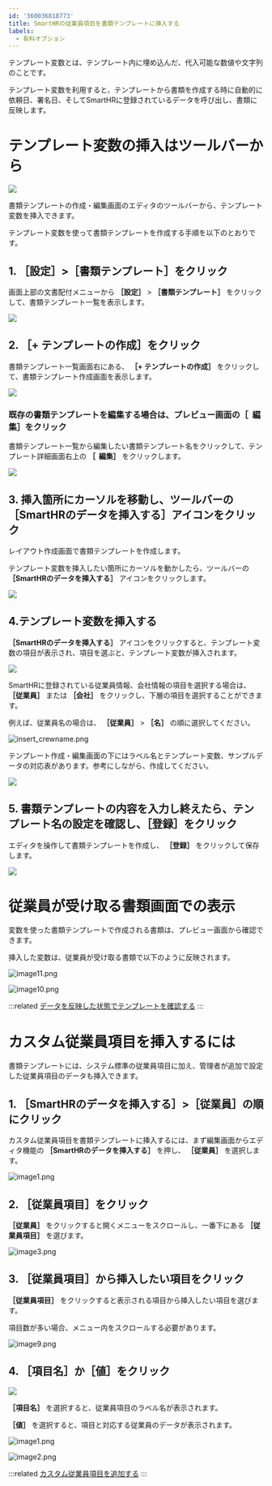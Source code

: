 ```yaml
---
id: '360036818773'
title: SmartHRの従業員項目を書類テンプレートに挿入する
labels:
  - 有料オプション
---
```

テンプレート変数とは、テンプレート内に埋め込んだ、代入可能な数値や文字列のことです。

テンプレート変数を利用すると、テンプレートから書類を作成する時に自動的に依頼日、署名日、そしてSmartHRに登録されているデータを呼び出し、書類に反映します。

# テンプレート変数の挿入はツールバーから

![](./__________2021-06-16_16_11_20.png)

書類テンプレートの作成・編集画面のエディタのツールバーから、テンプレート変数を挿入できます。

テンプレート変数を使って書類テンプレートを作成する手順を以下のとおりです。

## 1\. ［設定］>［書類テンプレート］をクリック

画面上部の文書配付メニューから **［設定］** \> **［書類テンプレート］** をクリックして、書類テンプレート一覧を表示します。

![](./__________2021-06-16_16_15_48.png)

## 2\. ［+ テンプレートの作成］をクリック

書類テンプレート一覧画面右にある、 **［+ テンプレートの作成］** をクリックして、書類テンプレート作成画面を表示します。

![](./__________2021-06-16_16_16_58.png)

### 既存の書類テンプレートを編集する場合は、プレビュー画面の［  編集］をクリック

書類テンプレート一覧から編集したい書類テンプレート名をクリックして、テンプレート詳細画面右上の **［  編集］** をクリックします。

![](./__________2021-06-16_16_18_21.png)

## 3\. 挿入箇所にカーソルを移動し、ツールバーの［SmartHRのデータを挿入する］アイコンをクリック

レイアウト作成画面で書類テンプレートを作成します。

テンプレート変数を挿入したい箇所にカーソルを動かしたら、ツールバーの **［SmartHRのデータを挿入する］** アイコンをクリックします。

![](./__________2021-06-16_16_24_19.png)

## 4.テンプレート変数を挿入する

 **［SmartHRのデータを挿入する］** アイコンをクリックすると、テンプレート変数の項目が表示され、項目を選ぶと、テンプレート変数が挿入されます。

![](./__________2021-06-16_16_26_15.png)

SmartHRに登録されている従業員情報、会社情報の項目を選択する場合は、 **［従業員］** または **［会社］** をクリックし、下層の項目を選択することができます。

例えば、従業員名の場合は、 **［従業員］** \> **［名］** の順に選択してください。

![insert_crewname.png](./insert_crewname.png)

テンプレート作成・編集画面の下にはラベル名とテンプレート変数、サンプルデータの対応表があります。参考にしながら、作成してください。

![](./__________2021-06-16_16_33_27.png)

## 5\. 書類テンプレートの内容を入力し終えたら、テンプレート名の設定を確認し、［登録］をクリック

エディタを操作して書類テンプレートを作成し、 **［登録］** をクリックして保存します。

![](./screencapture-keiyaku-smarthr-plus-templates-new-2021-06-16-16_43_02-2.png)

# 従業員が受け取る書類画面での表示

変数を使った書類テンプレートで作成される書類は、プレビュー画面から確認できます。

挿入した変数は、従業員が受け取る書類で以下のように反映されます。

![image11.png](./image11.png)

![image10.png](./image10.png)

:::related
[データを反映した状態でテンプレートを確認する](https://knowledge.smarthr.jp/hc/ja/articles/360026104494)
:::

# カスタム従業員項目を挿入するには

書類テンプレートには、システム標準の従業員項目に加え、管理者が追加で設定した従業員項目のデータも挿入できます。

## 1\. ［SmartHRのデータを挿入する］>［従業員］の順にクリック

カスタム従業員項目を書類テンプレートに挿入するには、まず編集画面からエディタ機能の **［SmartHRのデータを挿入する］** を押し、 **［従業員］** を選択します。

![image1.png](./00_image1.png)

## 2\. ［従業員項目］をクリック

 **［従業員］** をクリックすると開くメニューをスクロールし、一番下にある **［従業員項目］** を選びます。

![image3.png](./image3.png)

## 3\. ［従業員項目］から挿入したい項目をクリック

 **［従業員項目］** をクリックすると表示される項目から挿入したい項目を選びます。

項目数が多い場合、メニュー内をスクロールする必要があります。

![image9.png](./image9.png)

## 4\. ［項目名］か［値］をクリック

![](./__________2019-10-15_15.28.23.png)

 **［項目名］** を選択すると、従業員項目のラベル名が表示されます。

 **［値］** を選択すると、項目と対応する従業員のデータが表示されます。

![image1.png](./01_image1.png)

![image2.png](./image2.png)

:::related
[カスタム従業員項目を追加する](https://knowledge.smarthr.jp/hc/ja/articles/360026265513)
:::
